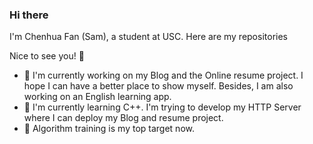 ### Hi there 

<!--
**ChenhuaFan/chenhuafan** is a ✨ _special_ ✨ repository because its `README.md` (this file) appears on your GitHub profile.

Here are some ideas to get you started:

- 🔭 I’m currently working on ...
- 🌱 I’m currently learning ...
- 👯 I’m looking to collaborate on ...
- 🤔 I’m looking for help with ...
- 💬 Ask me about ...
- 📫 How to reach me: ...
- 😄 Pronouns: ...
- ⚡ Fun fact: ...
-->

I'm Chenhua Fan (Sam), a student at USC. Here are my repositories 

Nice to see you! 👋

- 🔭 I'm currently working on my Blog and the Online resume project. I hope I can have a better place to show myself. Besides, I am also working on an English learning app.
- 🌱 I'm currently learning C++. I'm trying to develop my HTTP Server where I can deploy my Blog and resume project.
- 🤔 Algorithm training is my top target now.
